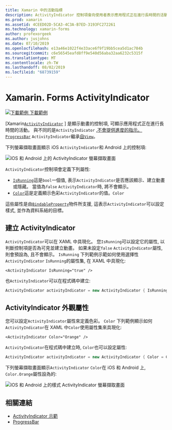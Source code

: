```yaml
---
title: Xamarin 中的活動指標
description: ActivityIndicator 控制項會向使用者表示應用程式正在進行長時間的活動, 而不會提供進度的指示。 本文說明如何在 XAML 和程式碼中使用 ActivityIndicator。
ms.prod: xamarin
ms.assetid: 4CEED02D-5CA3-4C3A-B7ED-3193FC272261
ms.technology: xamarin-forms
author: profexorgeek
ms.author: jusjohns
ms.date: 07/10/2019
ms.openlocfilehash: e13a46e1022f4e33ace6f9f19bb5cea5d1ac784b
ms.sourcegitcommit: c6e56545eafd8ff9e540d56aba32aa6232c5315f
ms.translationtype: MT
ms.contentlocale: zh-TW
ms.lasthandoff: 08/02/2019
ms.locfileid: "68739159"
---
```

# <a name="xamarinforms-activityindicator"></a>Xamarin. Forms ActivityIndicator
[![下載範例](~/media/shared/download.png) 下載範例](https://docs.microsoft.com/samples/xamarin/xamarin-forms-samples/userinterface-activityindicatordemos/)

[Xamarin[`ActivityIndicator`](xref:Xamarin.Forms.ActivityIndicator) ] 是顯示動畫的控制項, 可顯示應用程式正在進行長時間的活動。 與不同的是`ActivityIndicator` [,不會提供進度的指示。`ProgressBar`](xref:Xamarin.Forms.ProgressBar) `ActivityIndicator`繼承[自`View`](xref:Xamarin.Forms.View)。

下列螢幕擷取畫面顯示 iOS `ActivityIndicator`和 Android 上的控制項:

![IOS 和 Android 上的 ActivityIndicator 螢幕擷取畫面](activityindicator-images/activityindicators-default.png "IOS 和 Android 上的 ActivityIndicator 螢幕擷取畫面")

`ActivityIndicator`控制項會定義下列屬性:

* [`IsRunning`](xref:Xamarin.Forms.ActivityIndicator.IsRunning)這是`bool`一個值, 表示`ActivityIndicator`是否應該顯示、建立動畫或隱藏。 當值為`false` `ActivityIndicator`時, 將不會顯示。
* [`Color`](xref:Xamarin.Forms.ActivityIndicator.Color)這是定義顯示色彩`ActivityIndicator`的值。`Color`

這些屬性是由[`BindableProperty`](xref:Xamarin.Forms.BindableProperty)物件所支援, 這表示`ActivityIndicator`可以設定樣式, 並作為資料系結的目標。

## <a name="create-an-activityindicator"></a>建立 ActivityIndicator

`ActivityIndicator`可以在 XAML 中具現化。 您`IsRunning`可以設定它的屬性, 以判斷控制項是否為可見並建立動畫。 如果未設定`false` `ActivityIndicator`屬性, 則會預設為, 且不會顯示。 `IsRunning` 下列範例示範如何使用選擇性`ActivityIndicator` `IsRunning`的屬性集, 在 XAML 中具現化:

```xaml
<ActivityIndicator IsRunning="true" />
```

也`ActivityIndicator`可以在程式碼中建立:

```csharp
ActivityIndicator activityIndicator = new ActivityIndicator { IsRunning = true };
```

## <a name="activityindicator-appearance-properties"></a>ActivityIndicator 外觀屬性

您可以設定`ActivityIndicator`屬性來定義色彩。 `Color` 下列範例顯示如何`ActivityIndicator`在 XAML 中`Color`使用屬性集來具現化:

```xaml
<ActivityIndicator Color="Orange" />
```

`ActivityIndicator`在程式碼中建立時, `Color`也可以設定屬性:

```csharp
ActivityIndicator activityIndicator = new ActivityIndicator { Color = Color.Orange };
```

下列螢幕擷取畫面顯示`ActivityIndicator` `Color`在 iOS 和 Android 上, `Color.Orange`屬性設為的:

![IOS 和 Android 上的樣式 ActivityIndicator 螢幕擷取畫面](activityindicator-images/activityindicators-styled.png "IOS 和 Android 上的樣式 ActivityIndicator 螢幕擷取畫面")

## <a name="related-links"></a>相關連結

* [ActivityIndicator 示範](https://docs.microsoft.com/samples/xamarin/xamarin-forms-samples/userinterface-activityindicatordemos/)
* [ProgressBar](~/xamarin-forms/user-interface/progressbar.md)
